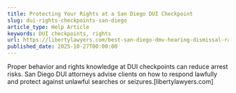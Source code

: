```yaml
---
title: Protecting Your Rights at a San Diego DUI Checkpoint
slug: dui-rights-checkpoints-san-diego
article_type: Help Article
keywords: DUI checkpoints, rights
url: https://libertylawyers.com/best-san-diego-dmv-hearing-dismissal-rate/
published_date: 2025-10-27T00:00:00
---
```


Proper behavior and rights knowledge at DUI checkpoints can reduce arrest risks. San Diego DUI attorneys advise clients on how to respond lawfully and protect against unlawful searches or seizures.[libertylawyers.com]